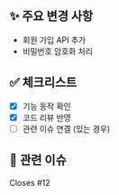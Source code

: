 ## ✨ 주요 변경 사항
- 회원 가입 API 추가
- 비밀번호 암호화 처리

## ✅ 체크리스트
- [x] 기능 동작 확인
- [x] 코드 리뷰 반영
- [ ] 관련 이슈 연결 (있는 경우)

## 📎 관련 이슈
Closes #12